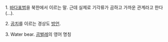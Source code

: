 1\. [바다표범](%EB%B0%94%EB%8B%A4%ED%91%9C%EB%B2%94.md)을 북한에서 이르는 말. 근데 실제로
기각류가 곰하고 가까운 관계라고 한다(...).

2\. [곰치](%EA%B3%B0%EC%B9%98.md)를 이르는 경상도 [방언](%EB%B0%A9%EC%96%B8.md).

3\. Water bear. [곰벌레](%EA%B3%B0%EB%B2%8C%EB%A0%88.md)의 영어 명칭

